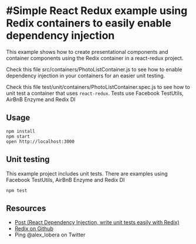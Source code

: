 #Simple React Redux example using Redix containers to easily enable dependency injection
=====================

This example shows how to create presentational components and container components using the Redix container in a react-redux project.

Check this file src/containers/PhotoListContainer.js to see how to enable dependency injection in your containers for an easier unit testing.

Check this file test/unit/containers/PhotoListContainer.spec.js to see how to unit test a container that uses `react-redux`. Tests use Facebook TestUtils, AirBnB Enzyme and Redix DI

## Usage

```
npm install
npm start
open http://localhost:3000
```

## Unit testing

This example project includes unit tests. There are examples using Facebook TestUtils, AirBnB Enzyme and Redix DI

```
npm test
```

## Resources

* [Post (React Dependency Injection, write unit tests easily with Redix)](http://alexlobera.com/react-dependency-injection-write-unit-tests-easily-with-redix/)
* [Redix on Github](https://github.com/alexlbr/redix)
* Ping @alex_lobera on Twitter
